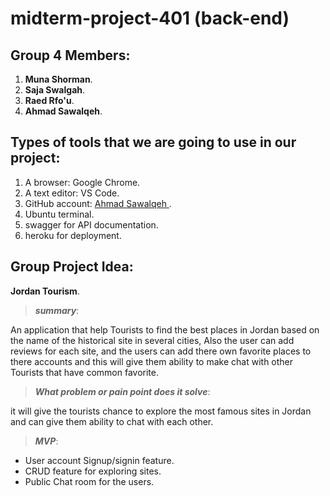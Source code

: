 # midterm-project-401 (back-end)

## Group 4 Members:

1. **Muna Shorman**.
1. **Saja Swalgah**.
1. **Raed Rfo'u**.
1. **Ahmad Sawalqeh**.

## Types of tools that we are going to use in our project:

1. A browser: Google Chrome.
1. A text editor: VS Code.
1. GitHub account: [Ahmad Sawalqeh ](https://github.com/Ahmad-Sawalqeh).
1. Ubuntu terminal.
1. swagger for API documentation.
1. heroku for deployment.

## Group Project Idea:

**Jordan Tourism**.

> ***summary***:<br>

An application that help Tourists to find the best places in Jordan based on the name of the historical site in several cities, Also the user can add reviews for each site, and the users can add there own favorite places to there accounts and this will give them ability to make chat with other Tourists that have common favorite.

> ***What problem or pain point does it solve***:

it will give the tourists chance to explore the most famous sites in Jordan and can give them ability to chat with each other.

> ***MVP***:<br>

- User account Signup/signin feature.
- CRUD feature for exploring sites.
- Public Chat room for the users.
